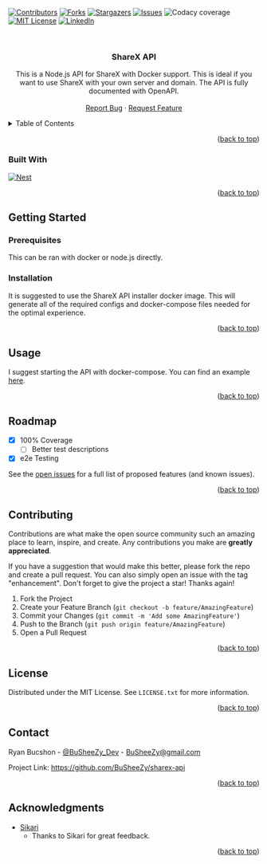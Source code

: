 <a name="readme-top"></a>

[![Contributors][contributors-shield]][contributors-url]
[![Forks][forks-shield]][forks-url]
[![Stargazers][stars-shield]][stars-url]
[![Issues][issues-shield]][issues-url]
![Codacy coverage](https://img.shields.io/codacy/coverage/405bde669e1c4330a68293c301d41a6e?style=for-the-badge)
[![MIT License][license-shield]][license-url]
[![LinkedIn][linkedin-shield]][linkedin-url]

<br />
<div align="center">
<h3 align="center">ShareX API</h3>

  <p align="center">
    This is a Node.js API for ShareX with Docker support. This is ideal if you want to use ShareX with your own server and domain. The API is fully documented with OpenAPI.
    <br />
    <br />
    <a href="https://github.com/BuSheeZy/sharex-api/issues">Report Bug</a>
    ·
    <a href="https://github.com/BuSheeZy/sharex-api/issues">Request Feature</a>
  </p>
</div>

<details>
  <summary>Table of Contents</summary>
  <ol>
    <li>
      <a href="#about-the-project">About The Project</a>
      <ul>
        <li><a href="#built-with">Built With</a></li>
      </ul>
    </li>
    <li>
      <a href="#getting-started">Getting Started</a>
      <ul>
        <li><a href="#prerequisites">Prerequisites</a></li>
        <li><a href="#installation">Installation</a></li>
      </ul>
    </li>
    <li><a href="#usage">Usage</a></li>
    <li><a href="#roadmap">Roadmap</a></li>
    <li><a href="#contributing">Contributing</a></li>
    <li><a href="#license">License</a></li>
    <li><a href="#contact">Contact</a></li>
    <li><a href="#acknowledgments">Acknowledgments</a></li>
  </ol>
</details>

<p align="right">(<a href="#readme-top">back to top</a>)</p>

### Built With

[![Nest][Nest.js]][Nest-url]

<p align="right">(<a href="#readme-top">back to top</a>)</p>

## Getting Started

### Prerequisites

This can be ran with docker or node.js directly.

### Installation

It is suggested to use the ShareX API installer docker image. This will generate all of the required configs and docker-compose files needed for the optimal experience.

<p align="right">(<a href="#readme-top">back to top</a>)</p>

## Usage

I suggest starting the API with docker-compose. You can find an example [here](https://github.com/busheezy/sharex-api/blob/main/docker-compose.yaml).

<p align="right">(<a href="#readme-top">back to top</a>)</p>

## Roadmap

-   [x] 100% Coverage
    -   [ ] Better test descriptions

-   [x] e2e Testing

See the [open issues](https://github.com/BuSheeZy/sharex-api/issues) for a full list of proposed features (and known issues).

<p align="right">(<a href="#readme-top">back to top</a>)</p>

## Contributing

Contributions are what make the open source community such an amazing place to learn, inspire, and create. Any contributions you make are **greatly appreciated**.

If you have a suggestion that would make this better, please fork the repo and create a pull request. You can also simply open an issue with the tag "enhancement".
Don't forget to give the project a star! Thanks again!

1.  Fork the Project
2.  Create your Feature Branch (`git checkout -b feature/AmazingFeature`)
3.  Commit your Changes (`git commit -m 'Add some AmazingFeature'`)
4.  Push to the Branch (`git push origin feature/AmazingFeature`)
5.  Open a Pull Request

<p align="right">(<a href="#readme-top">back to top</a>)</p>

## License

Distributed under the MIT License. See `LICENSE.txt` for more information.

<p align="right">(<a href="#readme-top">back to top</a>)</p>

## Contact

Ryan Bucshon - [@BuSheeZy_Dev](https://twitter.com/BuSheeZy_Dev) - BuSheeZy@gmail.com

Project Link: <https://github.com/BuSheeZy/sharex-api>

<p align="right">(<a href="#readme-top">back to top</a>)</p>

## Acknowledgments

-   [Sikari](https://github.com/Sikarii)
    -   Thanks to Sikari for great feedback.

<p align="right">(<a href="#readme-top">back to top</a>)</p>

[contributors-shield]: https://img.shields.io/github/contributors/BuSheeZy/sharex-api.svg?style=for-the-badge

[contributors-url]: https://github.com/BuSheeZy/sharex-api/graphs/contributors

[forks-shield]: https://img.shields.io/github/forks/BuSheeZy/sharex-api.svg?style=for-the-badge

[forks-url]: https://github.com/BuSheeZy/sharex-api/network/members

[stars-shield]: https://img.shields.io/github/stars/BuSheeZy/sharex-api.svg?style=for-the-badge

[stars-url]: https://github.com/BuSheeZy/sharex-api/stargazers

[issues-shield]: https://img.shields.io/github/issues/BuSheeZy/sharex-api.svg?style=for-the-badge

[issues-url]: https://github.com/BuSheeZy/sharex-api/issues

[license-shield]: https://img.shields.io/github/license/BuSheeZy/sharex-api.svg?style=for-the-badge

[license-url]: https://github.com/BuSheeZy/sharex-api/blob/master/LICENSE.txt

[linkedin-shield]: https://img.shields.io/badge/-LinkedIn-black.svg?style=for-the-badge&logo=linkedin&colorB=555

[linkedin-url]: https://linkedin.com/in/ryan-bucshon

[nest.js]: https://img.shields.io/badge/nestjs-000000?style=for-the-badge&logo=nestjs&logoColor=white

[nest-url]: https://nestjs.com/
